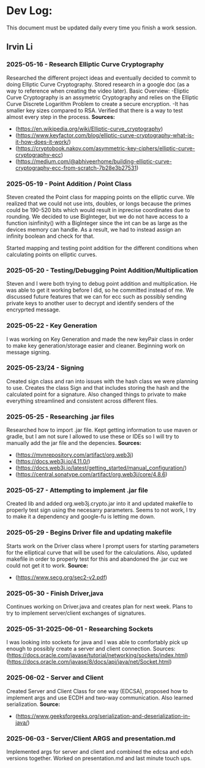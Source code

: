 # Dev Log:

This document must be updated daily every time you finish a work session.

## Irvin Li

### 2025-05-16 - Research Elliptic Curve Cryptography
Researched the different project ideas and eventually decided to commit to doing Elliptic Curve Cryptography.
Stored research in a google doc (as a way to reference when creating the video later).
Basic Overview:
-Eliptic Curve Cryptography is an assymetric Cryptography and relies on the Elliptic Curve Discrete Logarithm Problem to create a secure encryption.
-It has smaller key sizes compared to RSA.
Verified that there is a way to test almost every step in the process.
**Sources:**
- (https://en.wikipedia.org/wiki/Elliptic-curve_cryptography)
- (https://www.keyfactor.com/blog/elliptic-curve-cryptography-what-is-it-how-does-it-work/)
- (https://cryptobook.nakov.com/asymmetric-key-ciphers/elliptic-curve-cryptography-ecc)
- (https://medium.com/@abhiveerhome/building-elliptic-curve-cryptography-ecc-from-scratch-7b28e3b27531)

### 2025-05-19 - Point Addition / Point Class
Steven created the Point class for mapping points on the elliptic curve. We realized that we could not use ints, doubles, or longs because the primes could be 190-520 bits which would result in inprecise coordinates due to rounding. We decided to use BigInteger, but we do not have access to a function isinfinity() with a BigInteger since the int can be as large as the devices memory can handle. As a result, we had to instead assign an infinity boolean  and check for that. 

Started mapping and testing point addition for the different conditions when calculating points on elliptic curves.

### 2025-05-20 - Testing/Debugging Point Addition/Multiplication
Steven and I were both trying to debug point addition and multiplication. He was able to get it working before I did, so he committed instead of me. We discussed future features that we can for ecc such as possibly sending private keys to another user to decrypt and identify senders of the encryprted message.

### 2025-05-22 - Key Generation
I was working on Key Generation and made the new keyPair class in order to make key generation/storage easier and cleaner. Beginning work on message signing.

### 2025-05-23/24 - Signing
Created sign class and ran into issues with the hash class we were planning to use. Creates the class Sign and that includes storing the hash and the calculated point for a signature. Also changed things to private to make everything streamlined and consistent across different files.

### 2025-05-25 - Researching .jar files
Researched how to import .jar file. Kept getting information to use maven or gradle, but I am not sure I allowed to use these or IDEs so I will try to manually add the jar file and the depencies.
**Sources:**
- (https://mvnrepository.com/artifact/org.web3j)
- (https://docs.web3j.io/4.11.0/)
- (https://docs.web3j.io/latest/getting_started/manual_configuration/)
- (https://central.sonatype.com/artifact/org.web3j/core/4.8.6)

### 2025-05-27 - Attempting to implement .jar file
Created lib and added org.web3j.crypto.jar into it and updated makefile to properly test sign using the necesarry parameters. Seems to not work, I try to make it a dependency and google-fu is letting me down.

### 2025-05-29 - Begins Driver file and updating makefile
Starts work on the Driver class where I prompt users for starting parameters for the elliptical curve that will be used for the calculations. Also, updated makefile in order to properly test for this and abandoned the .jar cuz we could not get it to work.
**Source:**
- (https://www.secg.org/sec2-v2.pdf)

### 2025-05-30 - Finish Driver,java
Continues working on Driver.java and creates plan for next week. Plans to try to implement server/client exchanges of signatures.

### 2025-05-31-2025-06-01 - Researching Sockets
I was looking into sockets for java and I was able to comfortably pick up enough to possibly create a server and client connection.
Sources:
(https://docs.oracle.com/javase/tutorial/networking/sockets/index.html)
(https://docs.oracle.com/javase/8/docs/api/java/net/Socket.html)

### 2025-06-02 - Server and Client
Created Server and Client Class for one way (EDCSA), proposed how to implement args and use ECDH and two-way communication. Also learned serialization.
**Source:**
- (https://www.geeksforgeeks.org/serialization-and-deserialization-in-java/)

### 2025-06-03 - Server/Client ARGS and presentation.md
Implemented args for server and client and combined the edcsa and edch versions together. Worked on presentation.md and last minute touch ups.
